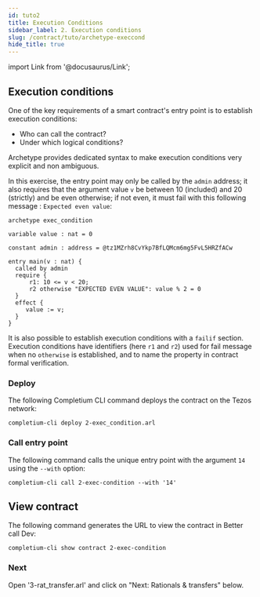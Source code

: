 ```yaml
---
id: tuto2
title: Execution Conditions
sidebar_label: 2. Execution conditions
slug: /contract/tuto/archetype-execcond
hide_title: true
---
```

import Link from '@docusaurus/Link';

## Execution conditions

One of the key requirements of a smart contract's entry point is to establish execution conditions:
* Who can call the contract?
* Under which logical conditions?

Archetype provides dedicated syntax to make execution conditions very explicit and non ambiguous.

In this exercise, the entry point may only be called by the `admin` address; it also requires that the argument value `v` be between 10 (included) and 20 (strictly) and be even otherwise; if not even, it must fail with this following message : `Expected even value`:

```archetype {8,10,11} title="2-exec-condition.arl"
archetype exec_condition

variable value : nat = 0

constant admin : address = @tz1MZrh8CvYkp7BfLQMcm6mg5FvL5HRZfACw

entry main(v : nat) {
  called by admin
  require {
      r1: 10 <= v < 20;
      r2 otherwise "EXPECTED EVEN VALUE": value % 2 = 0
  }
  effect {
     value := v;
  }
}
```

It is also possible to establish execution conditions with a `failif` section.
Execution conditions have identifiers (here `r1` and `r2`) used for fail message when no `otherwise` is established, and to name the property in contract formal verification.

### Deploy

The following <Link to='/docs/cli'>Completium CLI</Link> command deploys the contract on the Tezos network:

```
completium-cli deploy 2-exec_condition.arl
```

### Call entry point

The following command calls the unique entry point with the argument `14` using the `--with` option:

```
completium-cli call 2-exec-condition --with '14'
```


## View contract

The following command generates the URL to view the contract in Better call Dev:

```
completium-cli show contract 2-exec-condition
```
### Next

Open '3-rat_transfer.arl' and click on "Next: Rationals & transfers" below.



